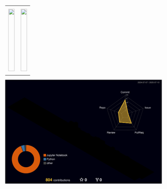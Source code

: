 <div align="center">
<table style="width:100%; border-collapse: collapse;">
  <tr>
    <td style="width:50%; padding: 10px; vertical-align: top;">
      <a href="https://github.com/canit0221/github-readme-stats">
        <img src="https://github-readme-stats.vercel.app/api/top-langs/?username=canit0221&hide=jupyter%20notebook,html&layout=donut&show_icons=true&theme=material-palenight&hide_border=true&bg_color=000000&icon_color=FFD700&text_color=FFFFFF&title_color=1E90FF&count_private=true&exclude_repo=Face-Transfer-Application" style="width:100%; height:200px;" />
      </a>
    </td>
    <td style="width:50%; padding: 10px; vertical-align: top;">
      <a href="https://github.com/canit0221/github-readme-stats">
        <img src="https://github-readme-stats.vercel.app/api?username=canit0221&show_icons=true&theme=material-palenight&hide_border=true&bg_color=000000&icon_color=FFD700&text_color=FFFFFF&title_color=1E90FF&count_private=true" style="width:100%; height:200px;" />
      </a>
    </td>
  </tr>
</table>
</div>

![ ](./profile-3d-contrib/profile-night-rainbow.svg)
